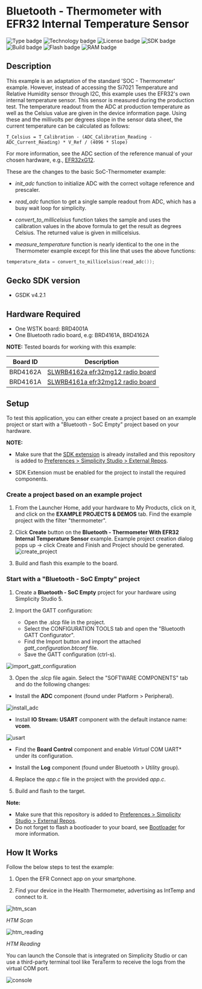 # Bluetooth - Thermometer with EFR32 Internal Temperature Sensor #

![Type badge](https://img.shields.io/badge/dynamic/json?url=https://raw.githubusercontent.com/SiliconLabs/application_examples_ci/master/bluetooth_applications/bluetooth_thermometer_with_efr32_internal_temperature_sensor_common.json&label=Type&query=type&color=green)
![Technology badge](https://img.shields.io/badge/dynamic/json?url=https://raw.githubusercontent.com/SiliconLabs/application_examples_ci/master/bluetooth_applications/bluetooth_thermometer_with_efr32_internal_temperature_sensor_common.json&label=Technology&query=technology&color=green)
![License badge](https://img.shields.io/badge/dynamic/json?url=https://raw.githubusercontent.com/SiliconLabs/application_examples_ci/master/bluetooth_applications/bluetooth_thermometer_with_efr32_internal_temperature_sensor_common.json&label=License&query=license&color=green)
![SDK badge](https://img.shields.io/badge/dynamic/json?url=https://raw.githubusercontent.com/SiliconLabs/application_examples_ci/master/bluetooth_applications/bluetooth_thermometer_with_efr32_internal_temperature_sensor_common.json&label=SDK&query=sdk&color=green)
![Build badge](https://img.shields.io/endpoint?url=https://raw.githubusercontent.com/SiliconLabs/application_examples_ci/master/bluetooth_applications/bluetooth_thermometer_with_efr32_internal_temperature_sensor_build_status.json)
![Flash badge](https://img.shields.io/badge/dynamic/json?url=https://raw.githubusercontent.com/SiliconLabs/application_examples_ci/master/bluetooth_applications/bluetooth_thermometer_with_efr32_internal_temperature_sensor_common.json&label=Flash&query=flash&color=blue)
![RAM badge](https://img.shields.io/badge/dynamic/json?url=https://raw.githubusercontent.com/SiliconLabs/application_examples_ci/master/bluetooth_applications/bluetooth_thermometer_with_efr32_internal_temperature_sensor_common.json&label=RAM&query=ram&color=blue)
## Description ##

This example is an adaptation of the standard 'SOC - Thermometer' example. However, instead of accessing the Si7021 Temperature and Relative Humidity sensor through I2C, this example uses the EFR32's own internal temperature sensor. This sensor is measured during the production test. The temperature readout from the ADC at production temperature as well as the Celsius value are given in the device information page. Using these and the millivolts per degrees slope in the sensor data sheet, the current temperature can be calculated as follows:

```
T_Celsius = T_Calibration - (ADC_Calibration_Reading - ADC_Current_Reading) * V_Ref / (4096 * Slope)
```

For more information, see the ADC section of the reference manual of your chosen hardware, e.g., [EFR32xG12](https://www.silabs.com/documents/public/reference-manuals/efr32xg12-rm.pdf).

These are the changes to the basic SoC-Thermometer example:

- *init_adc* function to initialize ADC with the correct voltage reference and prescaler.

- *read_adc* function to get a single sample readout from ADC, which has a busy wait loop for simplicity.

- *convert_to_millicelsius* function takes the sample and uses the calibration values in the above formula to get the result as degrees Celsius. The returned value is given in millicelsius.

- *measure_temperature* function is nearly identical to the one in the Thermometer example except for this line that uses the above functions:

```C
temperature_data = convert_to_millicelsius(read_adc());
```

## Gecko SDK version ##

- GSDK v4.2.1

## Hardware Required ##

- One WSTK board: BRD4001A
- One Bluetooth radio board, e.g: BRD4161A, BRD4162A

**NOTE:**
Tested boards for working with this example:

| Board ID | Description  |
| ---------------------- | ------ |
| BRD4162A | [SLWRB4162a efr32mg12 radio board](https://www.silabs.com/development-tools/wireless/zigbee/slwrb4162a-efr32mg12-radio-board) |
| BRD4161A | [SLWRB4161a efr32mg12 radio board](https://www.silabs.com/development-tools/wireless/zigbee/slwrb4161a-efr32mg12-radio-board)   |

## Setup ##

To test this application, you can either create a project based on an example project or start with a "Bluetooth - SoC Empty" project based on your hardware.


**NOTE:**

- Make sure that the [SDK extension](https://github.com/SiliconLabs/third_party_hw_drivers_extension) is already installed and this repository is added to [Preferences > Simplicity Studio > External Repos](https://docs.silabs.com/simplicity-studio-5-users-guide/latest/ss-5-users-guide-about-the-launcher/welcome-and-device-tabs).

- SDK Extension must be enabled for the project to install the required components.

### Create a project based on an example project ###

1. From the Launcher Home, add your hardware to My Products, click on it, and click on the **EXAMPLE PROJECTS & DEMOS** tab. Find the example project with the filter "thermometer".

2. Click **Create** button on the **Bluetooth - Thermometer With EFR32 Internal Temperature Sensor** example. Example project creation dialog pops up -> click Create and Finish and Project should be generated.
![create_project](images/create_project.png)

3. Build and flash this example to the board.

### Start with a "Bluetooth - SoC Empty" project ###

1. Create a **Bluetooth - SoC Empty** project for your hardware using Simplicity Studio 5.

2. Import the GATT configuration:
   - Open the .slcp file in the project.
   - Select the CONFIGURATION TOOLS tab and open the "Bluetooth GATT Configurator".
   - Find the Import button and import the attached *gatt_configuration.btconf* file.
   - Save the GATT configuration (ctrl-s).

![import_gatt_configuration](images/import_gatt_configuaration.png)

3. Open the .slcp file again. Select the "SOFTWARE COMPONENTS" tab and do the following changes:

- Install the **ADC** component (found under Platform > Peripheral).

![install_adc](images/install_adc.png)

- Install **IO Stream: USART** component with the default instance name: **vcom**.

![usart](images/install_usart.png)

- Find the **Board Control** component and enable _Virtual_ COM UART* under its configuration.

- Install the **Log** component (found under Bluetooth > Utility group).

4. Replace the *app.c* file in the project with the provided *app.c*.

5. Build and flash to the target.

**Note:**
- Make sure that this repository is added to [Preferences > Simplicity Studio > External Repos](https://docs.silabs.com/simplicity-studio-5-users-guide/latest/ss-5-users-guide-about-the-launcher/welcome-and-device-tabs).
- Do not forget to flash a bootloader to your board, see [Bootloader](https://github.com/SiliconLabs/bluetooth_applications/blob/master/README.md#bootloader) for more information.

## How It Works ##

Follow the below steps to test the example:

1. Open the EFR Connect app on your smartphone.

2. Find your device in the Health Thermometer, advertising as IntTemp and connect to it.

![htm_scan](images/htm_scan.png)

*HTM Scan*

![htm_reading](images/htm_reading.png)

*HTM Reading*

You can launch the Console that is integrated on Simplicity Studio or can use a third-party terminal tool like TeraTerm to receive the logs from the virtual COM port.

![console](images/console.png)
